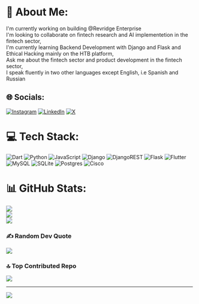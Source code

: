 # 💫 About Me:
I'm currently working on building @Revridge Enterprise<br>I'm looking to collaborate on fintech research and AI implementetion in the fintech sector,<br>I'm currently learning Backend Development with Django and Flask and Ethical Hacking mainly on the HTB platform,<br>Ask me about the fintech sector and product development in the fintech sector,<br>I speak fluently in two other languages except English, i.e Spanish and Russian<br>


## 🌐 Socials:
[![Instagram](https://img.shields.io/badge/Instagram-%23E4405F.svg?logo=Instagram&logoColor=white)](https://instagram.com/https://www.instagram.com/elyu_papa/) [![LinkedIn](https://img.shields.io/badge/LinkedIn-%230077B5.svg?logo=linkedin&logoColor=white)](https://linkedin.com/in/https://www.linkedin.com/in/elyumusa-njobvu-247201299/) [![X](https://img.shields.io/badge/X-black.svg?logo=X&logoColor=white)](https://x.com/https://x.com/elyumusa) 

# 💻 Tech Stack:
![Dart](https://img.shields.io/badge/dart-%230175C2.svg?style=for-the-badge&logo=dart&logoColor=white) ![Python](https://img.shields.io/badge/python-3670A0?style=for-the-badge&logo=python&logoColor=ffdd54) ![JavaScript](https://img.shields.io/badge/javascript-%23323330.svg?style=for-the-badge&logo=javascript&logoColor=%23F7DF1E) ![Django](https://img.shields.io/badge/django-%23092E20.svg?style=for-the-badge&logo=django&logoColor=white) ![DjangoREST](https://img.shields.io/badge/DJANGO-REST-ff1709?style=for-the-badge&logo=django&logoColor=white&color=ff1709&labelColor=gray) ![Flask](https://img.shields.io/badge/flask-%23000.svg?style=for-the-badge&logo=flask&logoColor=white) ![Flutter](https://img.shields.io/badge/Flutter-%2302569B.svg?style=for-the-badge&logo=Flutter&logoColor=white) ![MySQL](https://img.shields.io/badge/mysql-4479A1.svg?style=for-the-badge&logo=mysql&logoColor=white) ![SQLite](https://img.shields.io/badge/sqlite-%2307405e.svg?style=for-the-badge&logo=sqlite&logoColor=white) ![Postgres](https://img.shields.io/badge/postgres-%23316192.svg?style=for-the-badge&logo=postgresql&logoColor=white) ![Cisco](https://img.shields.io/badge/cisco-%23049fd9.svg?style=for-the-badge&logo=cisco&logoColor=black)
# 📊 GitHub Stats:
![](https://github-readme-stats.vercel.app/api?username=Elyumusa&theme=dark&hide_border=false&include_all_commits=false&count_private=false)<br/>
![](https://github-readme-streak-stats.herokuapp.com/?user=Elyumusa&theme=dark&hide_border=false)<br/>
![](https://github-readme-stats.vercel.app/api/top-langs/?username=Elyumusa&theme=dark&hide_border=false&include_all_commits=false&count_private=false&layout=compact)

### ✍️ Random Dev Quote
![](https://quotes-github-readme.vercel.app/api?type=horizontal&theme=radical)

### 🔝 Top Contributed Repo
![](https://github-contributor-stats.vercel.app/api?username=Elyumusa&limit=5&theme=dark&combine_all_yearly_contributions=true)

---
[![](https://visitcount.itsvg.in/api?id=Elyumusa&icon=0&color=0)](https://visitcount.itsvg.in)

<!-- Proudly created with GPRM ( https://gprm.itsvg.in ) -->
